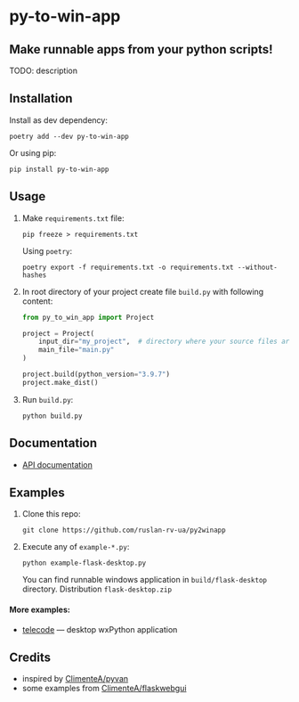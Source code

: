 # py-to-win-app

## Make runnable apps from your python scripts!

TODO: description

## Installation

Install as dev dependency:

    poetry add --dev py-to-win-app

Or using pip:

    pip install py-to-win-app

## Usage

1. Make `requirements.txt` file:

    `pip freeze > requirements.txt`

    Using `poetry`:

    `poetry export -f requirements.txt -o requirements.txt --without-hashes`

1. In root directory of your project create file `build.py` with following content:

    ```python
    from py_to_win_app import Project

    project = Project(
        input_dir="my_project",  # directory where your source files are
        main_file="main.py"
    )

    project.build(python_version="3.9.7")
    project.make_dist()
    ```

1. Run `build.py`:

    `python build.py`

## Documentation

- [API documentation](https://github.com/ruslan-rv-ua/py-to-win-app/blob/markdown-docs/docs/py_to_win_app.md)

## Examples

1. Clone this repo:

    `git clone https://github.com/ruslan-rv-ua/py2winapp`

1. Execute any of `example-*.py`:

    ```
    python example-flask-desktop.py
    ```

    You can find runnable windows application in `build/flask-desktop` directory.
    Distribution `flask-desktop.zip`

#### More examples:

- [telecode](https://github.com/ruslan-rv-ua/telecode) — desktop wxPython application

## Credits

- inspired by [ClimenteA/pyvan](https://github.com/ClimenteA/pyvan#readme)
- some examples from [ClimenteA/flaskwebgui](https://github.com/ClimenteA/flaskwebgui)
